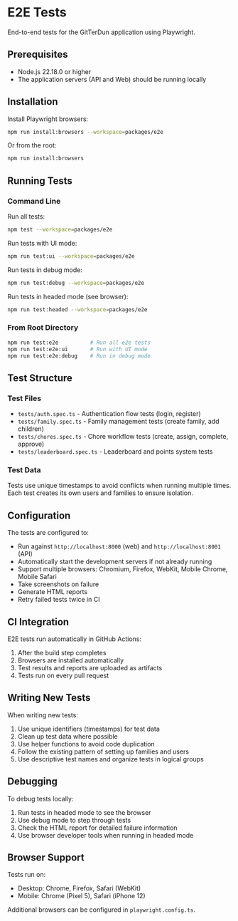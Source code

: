 # E2E Tests

End-to-end tests for the GitTerDun application using Playwright.

## Prerequisites

- Node.js 22.18.0 or higher
- The application servers (API and Web) should be running locally

## Installation

Install Playwright browsers:

```bash
npm run install:browsers --workspace=packages/e2e
```

Or from the root:

```bash
npm run install:browsers
```

## Running Tests

### Command Line

Run all tests:
```bash
npm test --workspace=packages/e2e
```

Run tests with UI mode:
```bash
npm run test:ui --workspace=packages/e2e
```

Run tests in debug mode:
```bash
npm run test:debug --workspace=packages/e2e
```

Run tests in headed mode (see browser):
```bash
npm run test:headed --workspace=packages/e2e
```

### From Root Directory

```bash
npm run test:e2e          # Run all e2e tests
npm run test:e2e:ui       # Run with UI mode
npm run test:e2e:debug    # Run in debug mode
```

## Test Structure

### Test Files

- `tests/auth.spec.ts` - Authentication flow tests (login, register)
- `tests/family.spec.ts` - Family management tests (create family, add children)
- `tests/chores.spec.ts` - Chore workflow tests (create, assign, complete, approve)
- `tests/leaderboard.spec.ts` - Leaderboard and points system tests

### Test Data

Tests use unique timestamps to avoid conflicts when running multiple times. Each test creates its own users and families to ensure isolation.

## Configuration

The tests are configured to:

- Run against `http://localhost:8000` (web) and `http://localhost:8001` (API)
- Automatically start the development servers if not already running
- Support multiple browsers: Chromium, Firefox, WebKit, Mobile Chrome, Mobile Safari
- Take screenshots on failure
- Generate HTML reports
- Retry failed tests twice in CI

## CI Integration

E2E tests run automatically in GitHub Actions:

1. After the build step completes
2. Browsers are installed automatically
3. Test results and reports are uploaded as artifacts
4. Tests run on every pull request

## Writing New Tests

When writing new tests:

1. Use unique identifiers (timestamps) for test data
2. Clean up test data where possible
3. Use helper functions to avoid code duplication
4. Follow the existing pattern of setting up families and users
5. Use descriptive test names and organize tests in logical groups

## Debugging

To debug tests locally:

1. Run tests in headed mode to see the browser
2. Use debug mode to step through tests
3. Check the HTML report for detailed failure information
4. Use browser developer tools when running in headed mode

## Browser Support

Tests run on:
- Desktop: Chrome, Firefox, Safari (WebKit)
- Mobile: Chrome (Pixel 5), Safari (iPhone 12)

Additional browsers can be configured in `playwright.config.ts`.